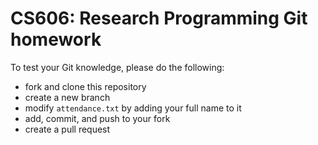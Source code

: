 CS606: Research Programming Git homework
========================================


To test your Git knowledge, please do the following:

* fork and clone this repository
* create a new branch
* modify `attendance.txt` by adding your full name to it
* add, commit, and push to your fork
* create a pull request
